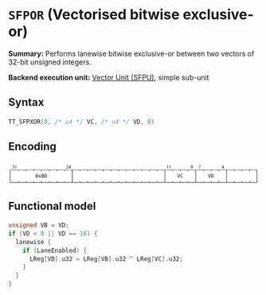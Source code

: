 # `SFPOR` (Vectorised bitwise exclusive-or)

**Summary:** Performs lanewise bitwise exclusive-or between two vectors of 32-bit unsigned integers.

**Backend execution unit:** [Vector Unit (SFPU)](VectorUnit.md), simple sub-unit

## Syntax

```c
TT_SFPXOR(0, /* u4 */ VC, /* u4 */ VD, 0)
```

## Encoding

![](../../../Diagrams/Out/Bits32_SFPXOR.svg)

## Functional model

```c
unsigned VB = VD;
if (VD < 8 || VD == 16) {
  lanewise {
    if (LaneEnabled) {
      LReg[VD].u32 = LReg[VB].u32 ^ LReg[VC].u32;
    }
  }
}
```
